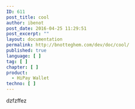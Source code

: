 ```yaml
---
ID: 611
post_title: cool
author: ibenot
post_date: 2016-04-25 11:29:51
post_excerpt: ""
layout: documentation
permalink: http://bnotteghem.com/dev/doc/cool/
published: true
language: [ ]
tag: [ ]
chapter: [ ]
product:
  - HiPay Wallet
techno: [ ]
---
```

dzfzffez